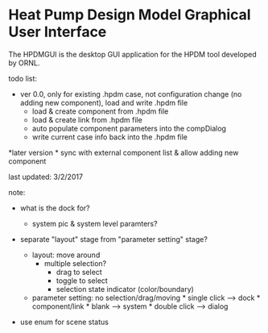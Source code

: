 # Heat Pump Design Model Graphical User Interface

The HPDMGUI is the desktop GUI application for the HPDM tool developed by ORNL.

todo list:

* ver 0.0, only for existing .hpdm case, not configuration change (no adding new component), load and write .hpdm file
	* load & create component from .hpdm file
	* load & create link from .hpdm file
	* auto populate component parameters into the compDialog
	* write current case info back into the .hpdm file

*later version
	* sync with external component list & allow adding new component


	
last updated: 3/2/2017


note:
* what is the dock for?
	* system pic & system level paramters?

* separate "layout" stage from "parameter setting" stage?
	* layout: move around
		* multiple selection?
			* drag to select
			* toggle to select
			* selection state indicator (color/boundary)
	* parameter setting: no selection/drag/moving
			* single click --> dock
				* component/link
				* blank --> system
			* double click --> dialog

* use enum for scene status